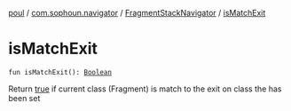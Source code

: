 [poul](../../index.md) / [com.sophoun.navigator](../index.md) / [FragmentStackNavigator](index.md) / [isMatchExit](./is-match-exit.md)

# isMatchExit

`fun isMatchExit(): `[`Boolean`](https://kotlinlang.org/api/latest/jvm/stdlib/kotlin/-boolean/index.html)

Return [true](#) if current class (Fragment) is match to
the exit on class the has been set

